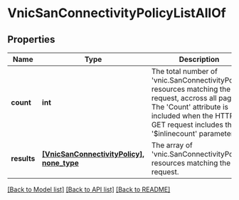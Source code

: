 # VnicSanConnectivityPolicyListAllOf

## Properties
Name | Type | Description | Notes
------------ | ------------- | ------------- | -------------
**count** | **int** | The total number of &#39;vnic.SanConnectivityPolicy&#39; resources matching the request, accross all pages. The &#39;Count&#39; attribute is included when the HTTP GET request includes the &#39;$inlinecount&#39; parameter. | [optional] 
**results** | [**[VnicSanConnectivityPolicy], none_type**](VnicSanConnectivityPolicy.md) | The array of &#39;vnic.SanConnectivityPolicy&#39; resources matching the request. | [optional] 

[[Back to Model list]](../README.md#documentation-for-models) [[Back to API list]](../README.md#documentation-for-api-endpoints) [[Back to README]](../README.md)


